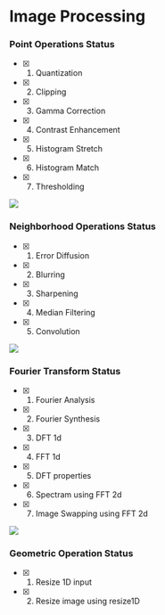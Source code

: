 # Image Processing

### Point Operations Status

- [x]  1. Quantization
- [x]  2. Clipping
- [x]  3. Gamma Correction
- [x]  4. Contrast Enhancement
- [x]  5. Histogram Stretch
- [x]  6. Histogram Match
- [x]  7. Thresholding

![](https://github.com/ahamedbashir/imageProcessing/blob/master/media/1.gif)

### Neighborhood Operations Status
- [x]  1. Error Diffusion 
- [x]  2. Blurring
- [x]  3. Sharpening
- [x]  4. Median Filtering
- [x]  5. Convolution

![](https://github.com/ahamedbashir/imageProcessing/blob/master/media/2.gif)

### Fourier Transform Status
- [x]  1. Fourier Analysis
- [x]  2. Fourier Synthesis
- [x]  3. DFT 1d
- [x]  4. FFT 1d
- [x]  5. DFT properties
- [x]  6. Spectram using FFT 2d
- [x]  7. Image Swapping using FFT 2d

![](https://github.com/ahamedbashir/imageProcessing/blob/master/media/3.gif)

### Geometric Operation Status
- [x]  1. Resize 1D input
- [x]  2. Resize image using resize1D
